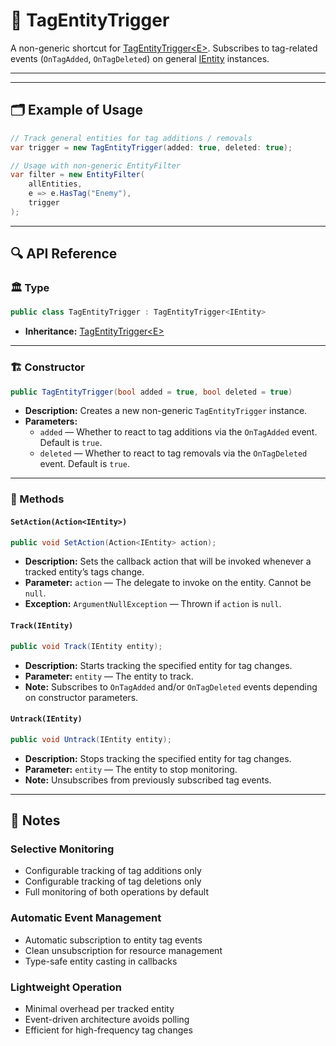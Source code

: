 # 🧩 TagEntityTrigger

A non-generic shortcut for [TagEntityTrigger\<E>](TagEntityTrigger%601.md). Subscribes to tag-related
events (`OnTagAdded`, `OnTagDeleted`) on general [IEntity](../Entities/IEntity.md) instances.


---

---

## 🗂 Example of Usage

```csharp
// Track general entities for tag additions / removals
var trigger = new TagEntityTrigger(added: true, deleted: true);

// Usage with non-generic EntityFilter
var filter = new EntityFilter(
    allEntities,
    e => e.HasTag("Enemy"),
    trigger
);
```

---

## 🔍 API Reference

### 🏛️ Type <div id="-type"></div>

```csharp
public class TagEntityTrigger : TagEntityTrigger<IEntity>
```

- **Inheritance:** [TagEntityTrigger\<E>](TagEntityTrigger%601.md)

---

<div id="-constructor"></div>

### 🏗️ Constructor

```csharp
public TagEntityTrigger(bool added = true, bool deleted = true)
```

- **Description:** Creates a new non-generic `TagEntityTrigger` instance.
- **Parameters:**
    - `added` — Whether to react to tag additions via the `OnTagAdded` event. Default is `true`.
    - `deleted` — Whether to react to tag removals via the `OnTagDeleted` event. Default is `true`.

---

### 🏹 Methods

#### `SetAction(Action<IEntity>)`

```csharp
public void SetAction(Action<IEntity> action);
```

- **Description:** Sets the callback action that will be invoked whenever a tracked entity’s tags change.
- **Parameter:** `action` — The delegate to invoke on the entity. Cannot be `null`.
- **Exception:** `ArgumentNullException` — Thrown if `action` is `null`.

#### `Track(IEntity)`

```csharp
public void Track(IEntity entity);
```

- **Description:** Starts tracking the specified entity for tag changes.
- **Parameter:** `entity` — The entity to track.
- **Note:** Subscribes to `OnTagAdded` and/or `OnTagDeleted` events depending on constructor parameters.

#### `Untrack(IEntity)`

```csharp
public void Untrack(IEntity entity);
```

- **Description:** Stops tracking the specified entity for tag changes.
- **Parameter:** `entity` — The entity to stop monitoring.
- **Note:** Unsubscribes from previously subscribed tag events.

---

## 📝 Notes

### Selective Monitoring

- Configurable tracking of tag additions only
- Configurable tracking of tag deletions only
- Full monitoring of both operations by default

### Automatic Event Management

- Automatic subscription to entity tag events
- Clean unsubscription for resource management
- Type-safe entity casting in callbacks

### Lightweight Operation

- Minimal overhead per tracked entity
- Event-driven architecture avoids polling
- Efficient for high-frequency tag changes

<!--

## Usage Examples

### Basic Tag Change Monitoring

```csharp
// Monitor all tag changes (additions and deletions)
var tagTrigger = new TagEntityTrigger();
tagTrigger.SetAction(entity =>
    Debug.Log($"Tag change detected on entity: {entity.Name}"));

// Track entities
tagTrigger.Track(playerEntity);
tagTrigger.Track(enemyEntity);

// When tags change on entities, the trigger automatically responds
playerEntity.AddTag("PoweredUp");      // Triggers callback
enemyEntity.RemoveTag("Aggressive");   // Triggers callback
```

### Addition-Only Tag Monitoring

```csharp
// Monitor only when tags are added
var additionTrigger = new TagEntityTrigger(added: true, deleted: false);
additionTrigger.SetAction(entity => 
    Debug.Log($"New tag added to entity: {entity.Name}"));

// This will only trigger when tags are added, not removed
additionTrigger.Track(playerEntity);

// When tags added on entities, the trigger automatically responds
playerEntity.AddTag("PoweredUp");      // Triggers callback
```

### Deletion-Only Tag Monitoring

```csharp
// Monitor only when tags are removed
var deletionTrigger = new TagEntityTrigger(added: false, deleted: true);
deletionTrigger.SetAction(entity =>
    Debug.Log($"Tag removed from entity: {entity.Name}"));

deletionTrigger.Track(npcEntity);

// When tags removed from entities, the trigger automatically responds
playerEntity.DelTag("PoweredUp");      // Triggers callback
```

-->
